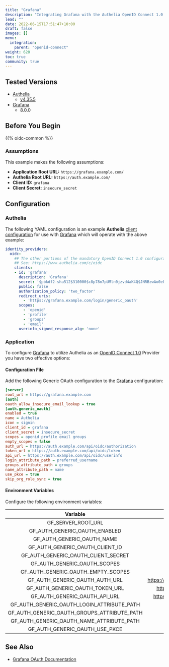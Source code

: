 ```yaml
---
title: "Grafana"
description: "Integrating Grafana with the Authelia OpenID Connect 1.0 Provider."
lead: ""
date: 2022-06-15T17:51:47+10:00
draft: false
images: []
menu:
  integration:
    parent: "openid-connect"
weight: 620
toc: true
community: true
---
```


## Tested Versions

* [Authelia]
  * [v4.35.5](https://github.com/authelia/authelia/releases/tag/v4.35.5)
* [Grafana]
  * 8.0.0

## Before You Begin

{{% oidc-common %}}

### Assumptions

This example makes the following assumptions:

* __Application Root URL:__ `https://grafana.example.com/`
* __Authelia Root URL:__ `https://auth.example.com/`
* __Client ID:__ `grafana`
* __Client Secret:__ `insecure_secret`

## Configuration

### Authelia

The following YAML configuration is an example __Authelia__
[client configuration](../../../configuration/identity-providers/openid-connect/clients.md) for use with [Grafana]
which will operate with the above example:

```yaml
identity_providers:
  oidc:
    ## The other portions of the mandatory OpenID Connect 1.0 configuration go here.
    ## See: https://www.authelia.com/c/oidc
    clients:
    - id: 'grafana'
      description: 'Grafana'
      secret: '$pbkdf2-sha512$310000$c8p78n7pUMln0jzvd4aK4Q$JNRBzwAo0ek5qKn50cFzzvE9RXV88h1wJn5KGiHrD0YKtZaR/nCb2CJPOsKaPK0hjf.9yHxzQGZziziccp6Yng'  # The digest of 'insecure_secret'.
      public: false
      authorization_policy: 'two_factor'
      redirect_uris:
        - 'https://grafana.example.com/login/generic_oauth'
      scopes:
        - 'openid'
        - 'profile'
        - 'groups'
        - 'email'
      userinfo_signed_response_alg: 'none'
```

### Application

To configure [Grafana] to utilize Authelia as an [OpenID Connect 1.0] Provider you have two effective options:

#### Configuration File

Add the following Generic OAuth configuration to the [Grafana] configuration:

```ini
[server]
root_url = https://grafana.example.com
[auth]
oauth_allow_insecure_email_lookup = true
[auth.generic_oauth]
enabled = true
name = Authelia
icon = signin
client_id = grafana
client_secret = insecure_secret
scopes = openid profile email groups
empty_scopes = false
auth_url = https://auth.example.com/api/oidc/authorization
token_url = https://auth.example.com/api/oidc/token
api_url = https://auth.example.com/api/oidc/userinfo
login_attribute_path = preferred_username
groups_attribute_path = groups
name_attribute_path = name
use_pkce = true
skip_org_role_sync = true
```

#### Environment Variables

Configure the following environment variables:

|                  Variable                   |                      Value                      |
|:-------------------------------------------:|:-----------------------------------------------:|
|             GF_SERVER_ROOT_URL              |           https://grafana.example.com           |
|        GF_AUTH_GENERIC_OAUTH_ENABLED        |                      true                       |
|         GF_AUTH_GENERIC_OAUTH_NAME          |                    Authelia                     |
|       GF_AUTH_GENERIC_OAUTH_CLIENT_ID       |                     grafana                     |
|     GF_AUTH_GENERIC_OAUTH_CLIENT_SECRET     |                 insecure_secret                 |
|        GF_AUTH_GENERIC_OAUTH_SCOPES         |           openid profile email groups           |
|     GF_AUTH_GENERIC_OAUTH_EMPTY_SCOPES      |                      false                      |
|       GF_AUTH_GENERIC_OAUTH_AUTH_URL        | https://auth.example.com/api/oidc/authorization |
|       GF_AUTH_GENERIC_OAUTH_TOKEN_URL       |     https://auth.example.com/api/oidc/token     |
|        GF_AUTH_GENERIC_OAUTH_API_URL        |   https://auth.example.com/api/oidc/userinfo    |
| GF_AUTH_GENERIC_OAUTH_LOGIN_ATTRIBUTE_PATH  |               preferred_username                |
| GF_AUTH_GENERIC_OAUTH_GROUPS_ATTRIBUTE_PATH |                     groups                      |
|  GF_AUTH_GENERIC_OAUTH_NAME_ATTRIBUTE_PATH  |                      name                       |
|       GF_AUTH_GENERIC_OAUTH_USE_PKCE        |                      true                       |

## See Also

* [Grafana OAuth Documentation](https://grafana.com/docs/grafana/latest/auth/generic-oauth/)

[Authelia]: https://www.authelia.com
[Grafana]: https://grafana.com/
[OpenID Connect 1.0]: ../../openid-connect/introduction.md
